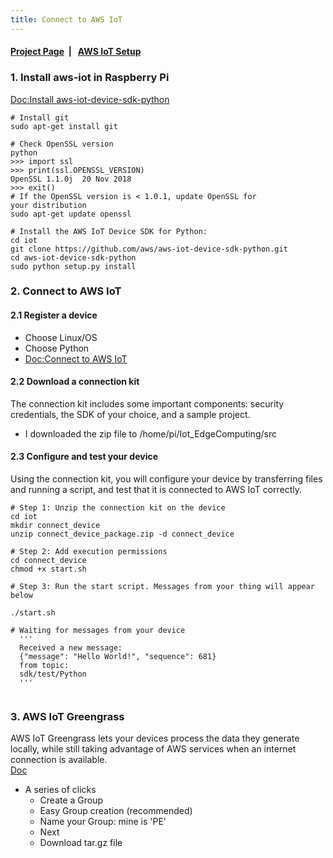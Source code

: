 ```yaml
---
title: Connect to AWS IoT
---
```



####  [Project Page](https://dujm.github.io/Iot_EdgeComputing)&nbsp;  | &nbsp;   [AWS IoT Setup](https://dujm.github.io/Iot_EdgeComputing/aws_iot)


### 1. Install aws-iot in Raspberry Pi 
[Doc:Install aws-iot-device-sdk-python](https://docs.aws.amazon.com/greengrass/latest/developerguide/IoT-SDK.html)

```
# Install git 
sudo apt-get install git

# Check OpenSSL version
python
>>> import ssl
>>> print(ssl.OPENSSL_VERSION)
OpenSSL 1.1.0j  20 Nov 2018
>>> exit()
# If the OpenSSL version is < 1.0.1, update OpenSSL for 
your distribution 
sudo apt-get update openssl

# Install the AWS IoT Device SDK for Python:
cd iot 
git clone https://github.com/aws/aws-iot-device-sdk-python.git
cd aws-iot-device-sdk-python
sudo python setup.py install

```
### 2. Connect to AWS IoT
#### 2.1 Register a device
  * Choose Linux/OS
  * Choose Python
  * [Doc:Connect to AWS IoT](https://eu-central-1.console.aws.amazon.com/iot/home?region=eu-central-1#/connectdevice/)


#### 2.2 Download a connection kit
The connection kit includes some important components: security credentials, the SDK of your choice, and a sample project.
  * I downloaded the zip file to /home/pi/Iot_EdgeComputing/src


#### 2.3 Configure and test your device
Using the connection kit, you will configure your device by transferring files and running a script, and test that it is connected to AWS IoT correctly.

```
# Step 1: Unzip the connection kit on the device
cd iot
mkdir connect_device
unzip connect_device_package.zip -d connect_device

# Step 2: Add execution permissions
cd connect_device
chmod +x start.sh

# Step 3: Run the start script. Messages from your thing will appear below

./start.sh

# Waiting for messages from your device
  '''
  Received a new message: 
  {"message": "Hello World!", "sequence": 681} 
  from topic: 
  sdk/test/Python
  '''


```


### 3. AWS IoT Greengrass 
AWS IoT Greengrass lets your devices process the data they generate locally, while still taking advantage of AWS services when an internet connection is available.  
[Doc](https://eu-central-1.console.aws.amazon.com/iot/home?region=eu-central-1#/greengrassIntro)
 * A series of clicks 
   * Create a Group
   * Easy Group creation (recommended)
   * Name your Group: mine is 'PE'
   * Next  
   * Download tar.gz file

